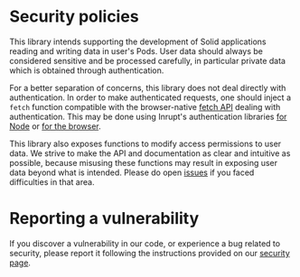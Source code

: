 # Security policies

This library intends supporting the development of Solid applications reading and
writing data in user's Pods. User data should always be considered sensitive and
be processed carefully, in particular private data which is obtained through
authentication.

For a better separation of concerns, this library does not deal directly with
authentication. In order to make authenticated requests, one should inject a `fetch`
function compatible with the browser-native [fetch API](https://developer.mozilla.org/docs/Web/API/WindowOrWorkerGlobalScope/fetch#parameters)
dealing with authentication. This may be done using Inrupt's authentication libraries
[for Node](https://www.npmjs.com/package/@inrupt/solid-client-authn-node) or [for
the browser](https://www.npmjs.com/package/@inrupt/solid-client-authn-browser).

This library also exposes functions to modify access permissions to user data. We
strive to make the API and documentation as clear and intuitive as possible, because
misusing these functions may result in exposing user data beyond what is intended.
Please do open [issues](https://github.com/inrupt/solid-client-js/issues) if you
faced difficulties in that area. 

# Reporting a vulnerability

If you discover a vulnerability in our code, or experience a bug related to security,
please report it following the instructions provided on our [security page](https://inrupt.com/security/).